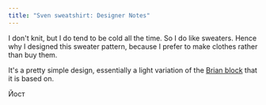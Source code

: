 ```yaml
---
title: "Sven sweatshirt: Designer Notes"
---
```


I don't knit, but I do tend to be cold all the time. So I do like sweaters. Hence why I designed this sweater pattern, because I prefer to make clothes rather than buy them.

It's a pretty simple design, essentially a light variation of the [Brian block](/designs/brian) that it is based on.

Йост
